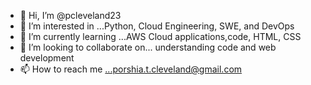 - 👋 Hi, I’m @pcleveland23
- 👀 I’m interested in ...Python, Cloud Engineering, SWE, and DevOps
- 🌱 I’m currently learning ...AWS Cloud applications,code, HTML, CSS
- 💞️ I’m looking to collaborate on... understanding code and web development
- 📫 How to reach me ...porshia.t.cleveland@gmail.com

<!---
pcleveland23/pcleveland23 is a ✨ special ✨ repository because its `README.md` (this file) appears on your GitHub profile.
You can click the Preview link to take a look at your changes.
--->
